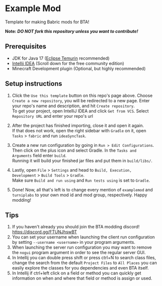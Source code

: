 # Example Mod

Template for making Babric mods for BTA!

**Note: *DO NOT fork this repository unless you want to contribute!***

## Prerequisites
- JDK for Java 17 ([Eclipse Temurin](https://adoptium.net/temurin/releases/) recommended)
- [Intellij IDEA](https://www.jetbrains.com/idea/download/) (Scroll down for the free community edition)
- Minecraft Development plugin (Optional, but highly recommended)

## Setup instructions
   

1. Click the `Use this template` button on this repo's page above. Choose `Create a new repository`, you will be redirected to a new page. Enter your repo's name and description, and hit `Create repository`.  
   To get your project, open IntelliJ IDEA and click `Get from VCS`. Select `Repository URL` and enter your repo's url

2. After the project has finished importing, close it and open it again.  
   If that does not work, open the right sidebar with `Gradle` on it, open `Tasks` > `fabric` and run `ideaSyncTask`.

3. Create a new run configuration by going in `Run > Edit Configurations`.  
   Then click on the plus icon and select Gradle. In the `Tasks and Arguments` field enter `build`.  
   Running it will build your finished jar files and put them in `build/libs/`.

4. Lastly, open `File` > `Settings` and head to `Build, Execution, Development` > `Build Tools` > `Gradle`.  
   Make sure `Build and run using` and `Run tests using` is set to `Gradle`.

5. Done! Now, all that's left is to change every mention of `examplemod` and `turniplabs` to your own mod id and mod group, respectively. Happy modding!

## Tips

1. If you haven't already you should join the BTA modding discord! https://discord.gg/FTUNJhswBT
2. You can set your username when launching the client run configuration by setting `--username <username>` in your program arguments.
3. When launching the server run configuration you may want to remove the `nogui` program argument in order to see the regular server GUI.
4. In Intellij you can double press shift or press ctrl+N to search class files, change the search from the default `Project Files` to `All Places` you can easily explore the classes for you dependencies and even BTA itself.
5. In Intellij if ctrl+left click on a field or method you can quickly get information on when and where that field or method is assign or used.

